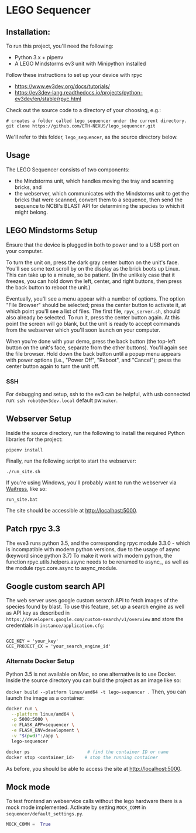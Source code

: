 # LEGO Sequencer

## Installation: 

To run this project, you'll need the following:

- Python 3.x + pipenv
- A LEGO Mindstorms ev3 unit with Minipython installed

Follow these instructions to set up your device with rpyc
- https://www.ev3dev.org/docs/tutorials/
- https://ev3dev-lang.readthedocs.io/projects/python-ev3dev/en/stable/rpyc.html

Check out the source code to a directory of your choosing, e.g.:

```
# creates a folder called lego_sequencer under the current directory.
git clone https://github.com/ETH-NEXUS/lego_sequencer.git
```

We'll refer to this folder, `lego_sequencer`, as the source directory below.

## Usage

The LEGO Sequencer consists of two components:
- the Mindstorms unit, which handles moving the tray and scanning bricks, and
- the webserver, which communicates with the Mindstorms unit to get the bricks that were scanned, convert them
  to a sequence, then send the sequence to NCBI's BLAST API for determining the species to which it might belong.

## LEGO Mindstorms Setup

Ensure that the device is plugged in both to power and to a USB port on your computer.

To turn the unit on, press the dark gray center button on the unit's face. You'll see some text scroll by on the display
as the brick boots up Linux. This can take up to a minute, so be patient. (In the unlikely case that it freezes, you can
hold down the left, center, and right buttons, then press the back button to reboot the unit.)

Eventually, you'll see a menu appear with a number of options. The option "File Browser" should be selected; press
the center button to activate it, at which point you'll see a list of files. The first file, `rpyc_server.sh`, should
also already be selected. To run it, press the center button again. At this point the screen will go blank, but the 
unit is ready to accept commands from the webserver which you'll soon launch on your computer.

When you're done with your demo, press the back button (the top-left button on the unit's face, separate from the other
buttons). You'll again see the file browser. Hold down the back button until a popup menu appears with power options
(i.e., "Power Off", "Reboot", and "Cancel"); press the center button again to turn the unit off.

### SSH
For debugging and setup, ssh to the ev3 can be helpful, with usb connected run: `ssh robot@ev3dev.local` default pw:`maker`.

## Webserver Setup

Inside the source directory, run the following to install the required Python libraries for the project:

```pipenv install```

Finally, run the following script to start the webserver:

`./run_site.sh`

If you're using Windows, you'll probably want to run the webserver via [Waitress](https://docs.pylonsproject.org/projects/waitress/en/stable/), like so:

`run_site.bat`

The site should be accessible at [http://localhost:5000](http://localhost:5000).

## Patch rpyc 3.3
The eve3 runs python 3.5, and the corresponding rpyc module 3.3.0 - which is incompatible with modern python versions, due to the usage of async (keyword since python 3.7)
To make it work with modern python, the function rpyc.utils.helpers.async needs to be renamed to async_, as well as the module rpyc.core.async to async_module. 

## Google custom search API
The web server uses google custom serarch API to fetch images of the species found by blast.
To use this feature, set up a search engine as well as API key as described in  
`https://developers.google.com/custom-search/v1/overview`
and store the credentials in `instance/application.cfg`:
```

GCE_KEY = 'your_key'
GCE_PROJECT_CX = 'your_search_engine_id'
```


### Alternate Docker Setup

Python 3.5 is not available on Mac, so one alternative is to use Docker. 
Inside the source directory you can build the project as an image like so:

```docker build --platform linux/amd64 -t lego-sequencer .```
Then, you can launch the image as a container:


```bash
docker run \
  --platform linux/amd64 \
  -p 5000:5000 \
  -e FLASK_APP=sequencer \
  -e FLASK_ENV=development \
  -v "$(pwd)":/app \
  lego-sequencer

docker ps                      # find the container ID or name
docker stop <container_id>    # stop the running container
```


As before, you should be able to access the site at [http://localhost:5000](http://localhost:5000).

## Mock mode
To test frontend an webservice calls without the lego hardware there is a mock mode implemented. Activate by setting `MOCK_COMM` in `sequencer/default_settings.py`.

```python
MOCK_COMM =  True
```
